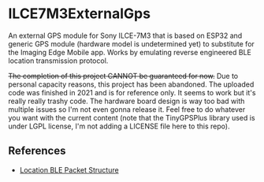 # ILCE7M3ExternalGps

An external GPS module for Sony ILCE-7M3 that is based on ESP32 and generic GPS module (hardware model is undetermined yet) to substitute for the Imaging Edge Mobile app. Works by emulating reverse engineered BLE location transmission protocol.

~~The completion of this project CANNOT be guaranteed for now.~~ Due to personal capacity reasons, this project has been abandoned. The uploaded code was finished in 2021 and is for reference only. It seems to work but it's really really trashy code. The hardware board design is way too bad with multiple issues so I'm not even gonna release it. Feel free to do whatever you want with the current content (note that the TinyGPSPlus library used is under LGPL license, I'm not adding a LICENSE file here to this repo).

## References

* [Location BLE Packet Structure](PROTOCOL_EN.md)
